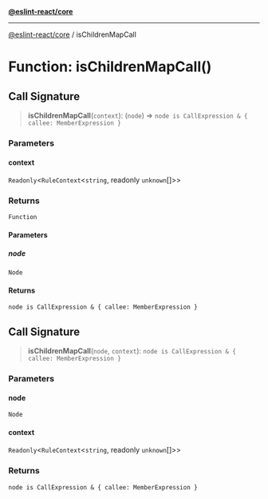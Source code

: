 [**@eslint-react/core**](../README.md)

***

[@eslint-react/core](../README.md) / isChildrenMapCall

# Function: isChildrenMapCall()

## Call Signature

> **isChildrenMapCall**(`context`): (`node`) => `node is CallExpression & { callee: MemberExpression }`

### Parameters

#### context

`Readonly`\<`RuleContext`\<`string`, readonly `unknown`[]\>\>

### Returns

`Function`

#### Parameters

##### node

`Node`

#### Returns

`node is CallExpression & { callee: MemberExpression }`

## Call Signature

> **isChildrenMapCall**(`node`, `context`): `node is CallExpression & { callee: MemberExpression }`

### Parameters

#### node

`Node`

#### context

`Readonly`\<`RuleContext`\<`string`, readonly `unknown`[]\>\>

### Returns

`node is CallExpression & { callee: MemberExpression }`
